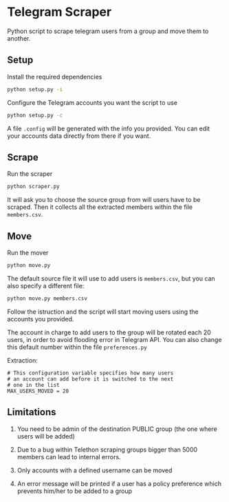 # Telegram Scraper

Python script to scrape telegram users from a group and move them to another.

## Setup

Install the required dependencies

```bash
python setup.py -i
```

Configure the Telegram accounts you want the script to use

```bash
python setup.py -c
```

A file `.config` will be generated with the info you provided.
You can edit your accounts data directly from there if you want.

## Scrape

Run the scraper

```bash
python scraper.py
```

It will ask you to choose the source group from will users have to be scraped.
Then it collects all the extracted members within the file `members.csv`.

## Move

Run the mover

```bash
python move.py 
```
The default source file it will use to add users is `members.csv`, but you can also specify a different file:
```bash
python move.py members.csv
```

Follow the istruction and the script will start moving users using the accounts you provided.

The account in charge to add users to the group will be rotated each 20 users, in order to avoid flooding error in Telegram API.
You can also change this default number within the file `preferences.py`

Extraction:
```
# This configuration variable specifies how many users
# an account can add before it is switched to the next
# one in the list
MAX_USERS_MOVED = 20
```


## Limitations

1. You need to be admin of the destination PUBLIC group (the one where users will be added)

2. Due to a bug within Telethon scraping groups bigger than 5000 members can
lead to internal errors.

3. Only accounts with a defined username can be moved

4. An error message will be printed if a user has a policy preference which prevents him/her to be added to 
a group
